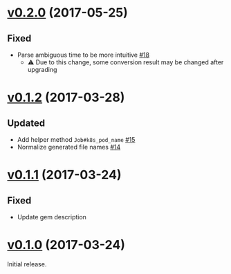 # [v0.2.0](https://github.com/dtan4/xronor/releases/tag/v0.2.0) (2017-05-25)

## Fixed

- Parse ambiguous time to be more intuitive [#18](https://github.com/dtan4/xronor/pull/18)
  - :warning: Due to this change, some conversion result may be changed after upgrading

# [v0.1.2](https://github.com/dtan4/xronor/releases/tag/v0.1.2) (2017-03-28)

## Updated

- Add helper method `Job#k8s_pod_name` [#15](https://github.com/dtan4/xronor/pull/15)
- Normalize generated file names [#14](https://github.com/dtan4/xronor/pull/14)

# [v0.1.1](https://github.com/dtan4/xronor/releases/tag/v0.1.1) (2017-03-24)

## Fixed

- Update gem description

# [v0.1.0](https://github.com/dtan4/xronor/releases/tag/v0.1.0) (2017-03-24)

Initial release.

